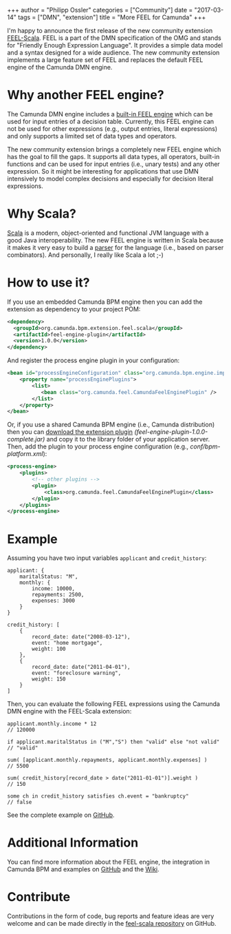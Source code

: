 +++
author = "Philipp Ossler"
categories = ["Community"]
date = "2017-03-14"
tags = ["DMN", "extension"]
title = "More FEEL for Camunda"
+++

I'm happy to announce the first release of the new community extension [FEEL-Scala](https://github.com/camunda/feel-scala). FEEL is a part of the DMN specification of the OMG and stands for "Friendly Enough Expression Language". It provides a simple data model and a syntax designed for a wide audience. The new community extension implements a large feature set of FEEL and replaces the default FEEL engine of the Camunda DMN engine.

<!--more-->

# Why another FEEL engine?

The Camunda DMN engine includes a [built-in FEEL engine](https://docs.camunda.org/manual/latest/reference/dmn11/feel/) which can be used for input entries of a decision table. Currently, this FEEL engine can not be used for other expressions (e.g., output entries, literal expressions) and only supports a limited set of data types and operators. 

The new community extension brings a completely new FEEL engine which has the goal to fill the gaps. It supports all data types, all operators, built-in functions and can be used for input entries (i.e., unary tests) and any other expression. So it might be interesting for applications that use DMN intensively to model complex decisions and especially for decision literal expressions.

# Why Scala?

[Scala](http://scala-lang.org/) is a modern, object-oriented and functional JVM language with a good Java interoperability. The new FEEL engine is written in Scala because it makes it very easy to build a [parser](https://github.com/camunda/feel-scala/blob/master/feel-engine/src/main/scala/org/camunda/feel/parser/FeelParser.scala) for the language (i.e., based on parser combinators). And personally, I really like Scala a lot ;-)

# How to use it?

If you use an embedded Camunda BPM engine then you can add the extension as dependency to your project POM: 

```xml
<dependency>
  <groupId>org.camunda.bpm.extension.feel.scala</groupId>
  <artifactId>feel-engine-plugin</artifactId>
  <version>1.0.0</version>
</dependency>
```

And register the process engine plugin in your configuration:

```xml
<bean id="processEngineConfiguration" class="org.camunda.bpm.engine.impl.cfg.StandaloneProcessEngineConfiguration">
    <property name="processEnginePlugins">
        <list>
           <bean class="org.camunda.feel.CamundaFeelEnginePlugin" />
        </list>
    </property>
</bean>
```

Or, if you use a shared Camunda BPM engine (i.e., Camunda distribution) then you can [download the extension plugin](https://github.com/camunda/feel-scala/releases/tag/1.0.0) _(feel-engine-plugin-1.0.0-complete.jar)_ and copy it to the library folder of your application server. Then, add the plugin to your process engine configuration (e.g., _conf/bpm-platform.xml_):

```xml
<process-engine>
    <plugins>
        <!-- other plugins -->    
        <plugin>
            <class>org.camunda.feel.CamundaFeelEnginePlugin</class>
        </plugin>
    </plugins> 
</process-engine>
```


# Example

Assuming you have two input variables `applicant` and `credit_history`:

```
applicant: {
    maritalStatus: "M",
    monthly: {
        income: 10000,
        repayments: 2500,
        expenses: 3000
    }
}
  
credit_history: [ 
    {
        record_date: date("2008-03-12"),
        event: "home mortgage",
        weight: 100  
    },
    {
        record_date: date("2011-04-01"),
        event: "foreclosure warning",
        weight: 150  
    } 
]
```

Then, you can evaluate the following FEEL expressions using the Camunda DMN engine with the FEEL-Scala extension:

```
applicant.monthly.income * 12                                            // 120000

if applicant.maritalStatus in ("M","S") then "valid" else "not valid"    // "valid"

sum( [applicant.monthly.repayments, applicant.monthly.expenses] )        // 5500

sum( credit_history[record_date > date("2011-01-01")].weight )           // 150

some ch in credit_history satisfies ch.event = "bankruptcy"              // false
```

See the complete example on [GitHub](https://github.com/camunda/feel-scala/blob/master/examples/src/test/scala/org/camunda/feel/example/spec/SpecExampleTest.scala).

# Additional Information

You can find more information about the FEEL engine, the integration in Camunda BPM and examples on [GitHub](https://github.com/camunda/feel-scala) and the [Wiki](https://github.com/camunda/feel-scala/wiki). 

# Contribute

Contributions in the form of code, bug reports and feature ideas are very welcome and can be made directly in the [feel-scala repository](https://github.com/camunda/feel-scala) on GitHub.
